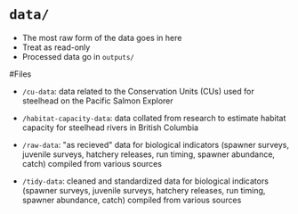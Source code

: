 # `data/`

* The most raw form of the data goes in here
* Treat as read-only
* Processed data go in `outputs/`

#Files

* `/cu-data`: data related to the Conservation Units (CUs) used for steelhead on the Pacific Salmon Explorer

* `/habitat-capacity-data`: data collated from research to estimate habitat capacity for steelhead rivers in British Columbia 

* `/raw-data`: "as recieved" data for biological indicators (spawner surveys, juvenile surveys, hatchery releases, run timing, spawner abundance, catch) compiled from various sources

* `/tidy-data`: cleaned and standardized data for biological indicators (spawner surveys, juvenile surveys, hatchery releases, run timing, spawner abundance, catch) compiled from various sources